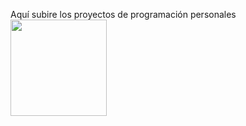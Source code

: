 Aquí subire los proyectos de programación personales
<img width="154" height="154" src=https://github.com/Katana86/Clases-DAW/assets/125601886/465d41fc-8176-40ed-9f05-a0633345df25>
